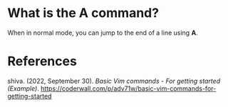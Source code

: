  # What is the A command? 

 When in normal mode, you can jump to the end of a line using **A**.


# References
shiva. (2022, September 30). *Basic Vim commands - For getting started (Example)*. <https://coderwall.com/p/adv71w/basic-vim-commands-for-getting-started>
